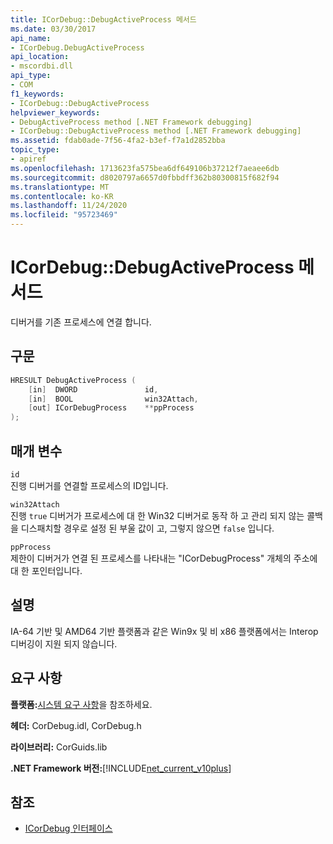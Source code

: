 ```yaml
---
title: ICorDebug::DebugActiveProcess 메서드
ms.date: 03/30/2017
api_name:
- ICorDebug.DebugActiveProcess
api_location:
- mscordbi.dll
api_type:
- COM
f1_keywords:
- ICorDebug::DebugActiveProcess
helpviewer_keywords:
- DebugActiveProcess method [.NET Framework debugging]
- ICorDebug::DebugActiveProcess method [.NET Framework debugging]
ms.assetid: fdab0ade-7f56-4fa2-b3ef-f7a1d2852bba
topic_type:
- apiref
ms.openlocfilehash: 1713623fa575bea6df649106b37212f7aeaee6db
ms.sourcegitcommit: d8020797a6657d0fbbdff362b80300815f682f94
ms.translationtype: MT
ms.contentlocale: ko-KR
ms.lasthandoff: 11/24/2020
ms.locfileid: "95723469"
---
```

# <a name="icordebugdebugactiveprocess-method"></a>ICorDebug::DebugActiveProcess 메서드

디버거를 기존 프로세스에 연결 합니다.  
  
## <a name="syntax"></a>구문  
  
```cpp  
HRESULT DebugActiveProcess (  
    [in]  DWORD               id,  
    [in]  BOOL                win32Attach,  
    [out] ICorDebugProcess    **ppProcess  
);  
```  
  
## <a name="parameters"></a>매개 변수  

 `id`  
 진행 디버거를 연결할 프로세스의 ID입니다.  
  
 `win32Attach`  
 진행 `true` 디버거가 프로세스에 대 한 Win32 디버거로 동작 하 고 관리 되지 않는 콜백을 디스패치할 경우로 설정 된 부울 값이 고, 그렇지 않으면 `false` 입니다.  
  
 `ppProcess`  
 제한이 디버거가 연결 된 프로세스를 나타내는 "ICorDebugProcess" 개체의 주소에 대 한 포인터입니다.  
  
## <a name="remarks"></a>설명  

 IA-64 기반 및 AMD64 기반 플랫폼과 같은 Win9x 및 비 x86 플랫폼에서는 Interop 디버깅이 지원 되지 않습니다.  
  
## <a name="requirements"></a>요구 사항  

 **플랫폼:**[시스템 요구 사항](../../get-started/system-requirements.md)을 참조하세요.  
  
 **헤더:** CorDebug.idl, CorDebug.h  
  
 **라이브러리:** CorGuids.lib  
  
 **.NET Framework 버전:**[!INCLUDE[net_current_v10plus](../../../../includes/net-current-v10plus-md.md)]  
  
## <a name="see-also"></a>참조

- [ICorDebug 인터페이스](icordebug-interface.md)
